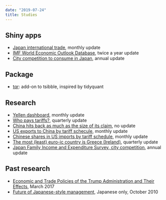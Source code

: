 ```yaml
---
date: "2019-07-24"
title: Studies
---
```


## Shiny apps

* [Japan international trade](https://mitsuoxv.shinyapps.io/jp-trade/), monthly update
* [IMF World Economic Outlook Database](https://mitsuoxv.shinyapps.io/imf-weo/), twice a year update
* [City competition to consume in Japan](https://mitsuoxv.shinyapps.io/jp-household/), annual update

## Package

* [tqr](https://github.com/mitsuoxv/tqr): add-on to tsibble, inspired by tidyquant

## Research

* [Yellen dashboard](https://github.com/mitsuoxv/yellen-dashboard/blob/master/README.md), monthly update
* [Who pays tariffs?](https://github.com/mitsuoxv/us-tariffs-on-china/blob/master/Who-pays.md), quarterly update
* [China hits back as much as the size of its claim](https://github.com/mitsuoxv/us-tariffs-on-china/blob/master/China-hits-back3.md), no update
* [US exports to China by tariff schecule](https://github.com/mitsuoxv/us-tariffs-on-china/blob/master/China-hits-back.md), monthly update
* [Chinese shares in US imports by tariff schedule](https://github.com/mitsuoxv/us-tariffs-on-china/blob/master/README.md), monthly update
* [The most (least) euro-ic country is Greece (Ireland)](https://github.com/mitsuoxv/euro-or-not-gdp/blob/master/README.md), quarterly update
* [Japan Family Income and Expenditure Survey, city competition](https://github.com/mitsuoxv/jp-household/blob/master/README.md), annual update

## Past research

* [Economic and Trade Policies of the Trump
Administration and Their Effects](http://www.hitachi-hri.com/english/journal/__icsFiles/afieldfile/2017/03/28/vol11_04_3.pdf), March 2017
* [Future of Japanese-style management](http://www.hitachi-hri.com/journal/vol05_03.html), Japanese only, October 2010


